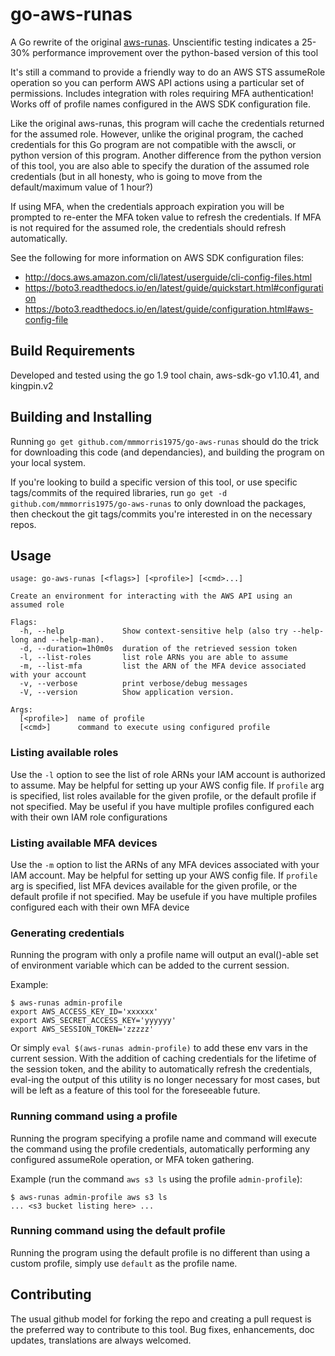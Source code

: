 # go-aws-runas

A Go rewrite of the original [aws-runas](https://github.com/mmmorris1975/aws-runas "aws-runas").  Unscientific testing
indicates a 25-30% performance improvement over the python-based version of this tool

It's still a command to provide a friendly way to do an AWS STS assumeRole operation so you can perform AWS API actions
using a particular set of permissions.  Includes integration with roles requiring MFA authentication!  Works
off of profile names configured in the AWS SDK configuration file.

Like the original aws-runas, this program will cache the credentials returned for the assumed role.  However, unlike
the original program, the cached credentials for this Go program are not compatible with the awscli, or python version
of this program.  Another difference from the python version of this tool, you are also able to specify the duration
of the assumed role credentials (but in all honesty, who is going to move from the default/maximum value of 1 hour?)

If using MFA, when the credentials approach expiration you will be prompted to re-enter
the MFA token value to refresh the credentials.  If MFA is not required for the assumed role, the credentials
should refresh automatically.

See the following for more information on AWS SDK configuration files:

- http://docs.aws.amazon.com/cli/latest/userguide/cli-config-files.html
- https://boto3.readthedocs.io/en/latest/guide/quickstart.html#configuration
- https://boto3.readthedocs.io/en/latest/guide/configuration.html#aws-config-file

## Build Requirements

Developed and tested using the go 1.9 tool chain, aws-sdk-go v1.10.41, and kingpin.v2

## Building and Installing

Running `go get github.com/mmmorris1975/go-aws-runas` should do the trick for downloading this code (and dependancies),
and building the program on your local system.

If you're looking to build a specific version of this tool, or use specific tags/commits of the required libraries, run
`go get -d github.com/mmmorris1975/go-aws-runas` to only download the packages, then checkout the git tags/commits
you're interested in on the necessary repos.

## Usage
    usage: go-aws-runas [<flags>] [<profile>] [<cmd>...]

    Create an environment for interacting with the AWS API using an assumed role

    Flags:
      -h, --help             Show context-sensitive help (also try --help-long and --help-man).
      -d, --duration=1h0m0s  duration of the retrieved session token
      -l, --list-roles       list role ARNs you are able to assume
      -m, --list-mfa         list the ARN of the MFA device associated with your account
      -v, --verbose          print verbose/debug messages
      -V, --version          Show application version.

    Args:
      [<profile>]  name of profile
      [<cmd>]      command to execute using configured profile

### Listing available roles

Use the `-l` option to see the list of role ARNs your IAM account is authorized to assume.
May be helpful for setting up your AWS config file.  If `profile` arg is specified, list
roles available for the given profile, or the default profile if not specified.  May be
useful if you have multiple profiles configured each with their own IAM role configurations

### Listing available MFA devices

Use the `-m` option to list the ARNs of any MFA devices associated with your IAM account.
May be helpful for setting up your AWS config file.  If `profile` arg is specified, list
MFA devices available for the given profile, or the default profile if not specified. May
be usefule if you have multiple profiles configured each with their own MFA device

### Generating credentials

Running the program with only a profile name will output an eval()-able set of
environment variable which can be added to the current session.

Example:

    $ aws-runas admin-profile
    export AWS_ACCESS_KEY_ID='xxxxxx'
    export AWS_SECRET_ACCESS_KEY='yyyyyy'
    export AWS_SESSION_TOKEN='zzzzz'

Or simply `eval $(aws-runas admin-profile)` to add these env vars in the current session.
With the addition of caching credentials for the lifetime of the session token, and the
ability to automatically refresh the credentials, eval-ing the output of this utility is
no longer necessary for most cases, but will be left as a feature of this tool for the
foreseeable future.

### Running command using a profile

Running the program specifying a profile name and command will execute the command using the
profile credentials, automatically performing any configured assumeRole operation, or MFA token
gathering.

Example (run the command `aws s3 ls` using the profile `admin-profile`):

    $ aws-runas admin-profile aws s3 ls
    ... <s3 bucket listing here> ...

### Running command using the default profile

Running the program using the default profile is no different than using a custom profile,
simply use `default` as the profile name.

## Contributing

The usual github model for forking the repo and creating a pull request is the preferred way to
contribute to this tool.  Bug fixes, enhancements, doc updates, translations are always welcomed.
